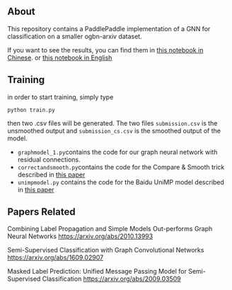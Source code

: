 ## About
This repository contains a PaddlePaddle implementation of a GNN for classification on a smaller ogbn-arxiv dataset. 
  
  
If you want to see the results, you can find them in [this notebook in Chinese](resgcn.ipynb). or [this notebook in English](resgcn_eng.ipynb)

## Training
in order to start training, simply type 
```
python train.py
```
then two .csv files will be generated. The two files
`submission.csv` is the unsmoothed output and `submission_cs.csv` is the smoothed output of the model.

- `graphmodel_1.py`contains the code for our graph neural network with residual connections.  
- `correctandsmooth.py`contains the code for the Compare & Smooth trick described in [this paper](https://arxiv.org/abs/2010.13993)
- `unimpmodel.py` contains the code for the Baidu UniMP model described in [this paper](https://arxiv.org/pdf/2009.03509)

## Papers Related
Combining Label Propagation and Simple Models Out-performs Graph Neural Networks
https://arxiv.org/abs/2010.13993

Semi-Supervised Classification with Graph Convolutional Networks
https://arxiv.org/abs/1609.02907

Masked Label Prediction: Unified Message Passing Model for Semi-Supervised Classification
https://arxiv.org/abs/2009.03509
